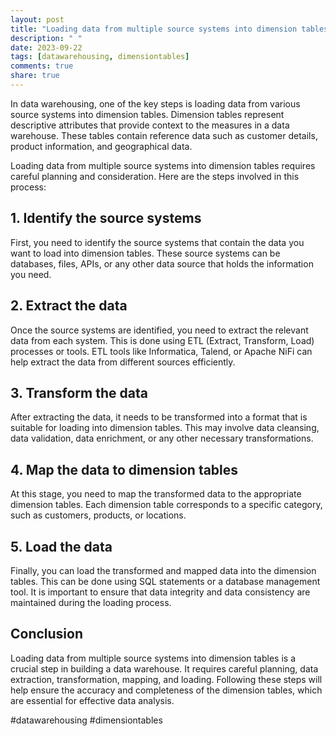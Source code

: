 ```yaml
---
layout: post
title: "Loading data from multiple source systems into dimension tables."
description: " "
date: 2023-09-22
tags: [datawarehousing, dimensiontables]
comments: true
share: true
---
```


In data warehousing, one of the key steps is loading data from various source systems into dimension tables. Dimension tables represent descriptive attributes that provide context to the measures in a data warehouse. These tables contain reference data such as customer details, product information, and geographical data. 

Loading data from multiple source systems into dimension tables requires careful planning and consideration. Here are the steps involved in this process:

## 1. Identify the source systems

First, you need to identify the source systems that contain the data you want to load into dimension tables. These source systems can be databases, files, APIs, or any other data source that holds the information you need.

## 2. Extract the data

Once the source systems are identified, you need to extract the relevant data from each system. This is done using ETL (Extract, Transform, Load) processes or tools. ETL tools like Informatica, Talend, or Apache NiFi can help extract the data from different sources efficiently.

## 3. Transform the data

After extracting the data, it needs to be transformed into a format that is suitable for loading into dimension tables. This may involve data cleansing, data validation, data enrichment, or any other necessary transformations. 

## 4. Map the data to dimension tables

At this stage, you need to map the transformed data to the appropriate dimension tables. Each dimension table corresponds to a specific category, such as customers, products, or locations. 

## 5. Load the data

Finally, you can load the transformed and mapped data into the dimension tables. This can be done using SQL statements or a database management tool. It is important to ensure that data integrity and data consistency are maintained during the loading process.

## Conclusion

Loading data from multiple source systems into dimension tables is a crucial step in building a data warehouse. It requires careful planning, data extraction, transformation, mapping, and loading. Following these steps will help ensure the accuracy and completeness of the dimension tables, which are essential for effective data analysis. 

#datawarehousing #dimensiontables